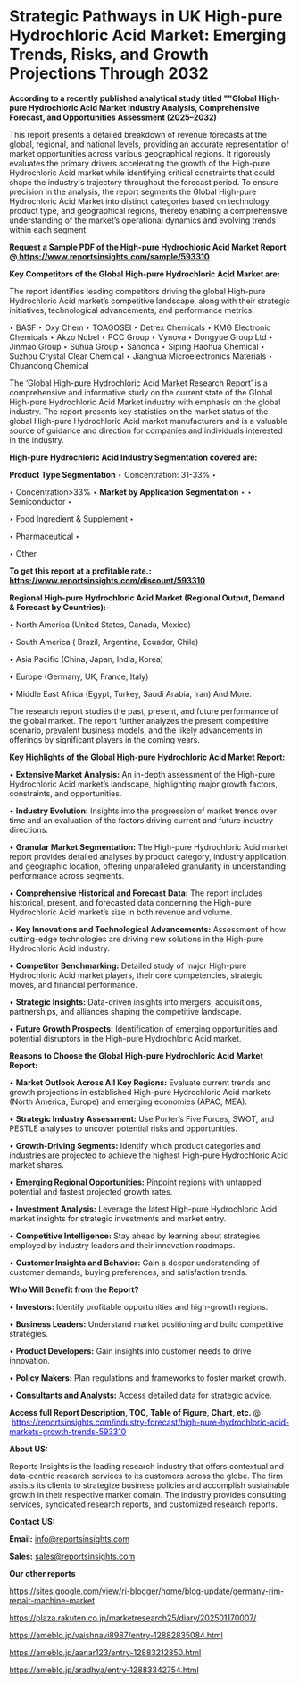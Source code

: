 # Strategic Pathways in UK High-pure Hydrochloric Acid Market: Emerging Trends, Risks, and Growth Projections Through 2032

<strong>According to a recently published analytical study titled ""Global High-pure Hydrochloric Acid Market Industry Analysis, Comprehensive Forecast, and Opportunities Assessment (2025–2032)</strong>

This report presents a detailed breakdown of revenue forecasts at the global, regional, and national levels, providing an accurate representation of market opportunities across various geographical regions. It rigorously evaluates the primary drivers accelerating the growth of the High-pure Hydrochloric Acid market while identifying critical constraints that could shape the industry's trajectory throughout the forecast period. To ensure precision in the analysis, the report segments the Global High-pure Hydrochloric Acid Market into distinct categories based on technology, product type, and geographical regions, thereby enabling a comprehensive understanding of the market’s operational dynamics and evolving trends within each segment.

<strong>Request a Sample PDF of the High-pure Hydrochloric Acid Market Report </strong><strong>@<a href=https://www.reportsinsights.com/sample/593310 style=color:#0000ff;> https://www.reportsinsights.com/sample/593310</a></strong></font>

<strong>Key Competitors of the Global High-pure Hydrochloric Acid Market are:</strong>

The report identifies leading competitors driving the global High-pure Hydrochloric Acid market’s competitive landscape, along with their strategic initiatives, technological advancements, and performance metrics.

‣ BASF
‣ Oxy Chem
‣ TOAGOSEI
‣ Detrex Chemicals
‣ KMG Electronic Chemicals
‣ Akzo Nobel
‣ PCC Group
‣ Vynova
‣ Dongyue Group Ltd
‣ Jinmao Group
‣ Suhua Group
‣ Sanonda
‣ Siping Haohua Chemical
‣ Suzhou Crystal Clear Chemical
‣ Jianghua Microelectronics Materials
‣ Chuandong Chemical

The ‘Global High-pure Hydrochloric Acid Market Research Report’ is a comprehensive and informative study on the current state of the Global High-pure Hydrochloric Acid Market industry with emphasis on the global industry. The report presents key statistics on the market status of the global High-pure Hydrochloric Acid market manufacturers and is a valuable source of guidance and direction for companies and individuals interested in the industry.

<strong>High-pure Hydrochloric Acid Industry Segmentation covered are:</strong>

<strong>Product Type Segmentation</strong>
‣
Concentration: 31-33%
‣ 

‣ Concentration>33%
‣ 
<strong>Market by Application Segmentation</strong>
‣
‣  Semiconductor
‣ 

‣ Food Ingredient & Supplement
‣ 

‣ Pharmaceutical
‣ 

‣ Other

<strong>To get this report at a profitable rate.: <a href=https://www.reportsinsights.com/discount/593310 style=color:#0000ff;>https://www.reportsinsights.com/discount/593310</a></strong></font>

<strong>Regional High-pure Hydrochloric Acid Market (Regional Output, Demand &amp; Forecast by Countries):-</strong>

• North America (United States, Canada, Mexico)

• South America ( Brazil, Argentina, Ecuador, Chile)

• Asia Pacific (China, Japan, India, Korea)

• Europe (Germany, UK, France, Italy)

• Middle East Africa (Egypt, Turkey, Saudi Arabia, Iran) And More.

The research report studies the past, present, and future performance of the global market. The report further analyzes the present competitive scenario, prevalent business models, and the likely advancements in offerings by significant players in the coming years.

<strong>Key Highlights of the Global High-pure Hydrochloric Acid Market Report:</strong>

• <strong>Extensive Market Analysis:</strong> An in-depth assessment of the High-pure Hydrochloric Acid market’s landscape, highlighting major growth factors, constraints, and opportunities.

• <strong>Industry Evolution:</strong> Insights into the progression of market trends over time and an evaluation of the factors driving current and future industry directions.

• <strong>Granular Market Segmentation:</strong> The High-pure Hydrochloric Acid market report provides detailed analyses by product category, industry application, and geographic location, offering unparalleled granularity in understanding performance across segments.

• <strong>Comprehensive Historical and Forecast Data:</strong> The report includes historical, present, and forecasted data concerning the High-pure Hydrochloric Acid market’s size in both revenue and volume.

• <strong>Key Innovations and Technological Advancements:</strong> Assessment of how cutting-edge technologies are driving new solutions in the High-pure Hydrochloric Acid industry.

• <strong>Competitor Benchmarking:</strong> Detailed study of major High-pure Hydrochloric Acid market players, their core competencies, strategic moves, and financial performance.

• <strong>Strategic Insights:</strong> Data-driven insights into mergers, acquisitions, partnerships, and alliances shaping the competitive landscape.

• <strong>Future Growth Prospects:</strong> Identification of emerging opportunities and potential disruptors in the High-pure Hydrochloric Acid market.

<strong>Reasons to Choose the Global High-pure Hydrochloric Acid Market Report:</strong>

• <strong>Market Outlook Across All Key Regions:</strong> Evaluate current trends and growth projections in established High-pure Hydrochloric Acid markets (North America, Europe) and emerging economies (APAC, MEA).

• <strong>Strategic Industry Assessment:</strong> Use Porter’s Five Forces, SWOT, and PESTLE analyses to uncover potential risks and opportunities.

• <strong>Growth-Driving Segments:</strong> Identify which product categories and industries are projected to achieve the highest High-pure Hydrochloric Acid market shares.

• <strong>Emerging Regional Opportunities:</strong> Pinpoint regions with untapped potential and fastest projected growth rates.

• <strong>Investment Analysis:</strong> Leverage the latest High-pure Hydrochloric Acid market insights for strategic investments and market entry.

• <strong>Competitive Intelligence:</strong> Stay ahead by learning about strategies employed by industry leaders and their innovation roadmaps.

• <strong>Customer Insights and Behavior:</strong> Gain a deeper understanding of customer demands, buying preferences, and satisfaction trends.

<strong>Who Will Benefit from the Report?</strong>

• <strong>Investors:</strong> Identify profitable opportunities and high-growth regions.

• <strong>Business Leaders:</strong> Understand market positioning and build competitive strategies.

• <strong>Product Developers:</strong> Gain insights into customer needs to drive innovation.

• <strong>Policy Makers:</strong> Plan regulations and frameworks to foster market growth.

• <strong>Consultants and Analysts:</strong> Access detailed data for strategic advice.
</ul>
<strong>Access full Report Description, TOC, Table of Figure, Chart, etc. </strong>@  <a href=https://reportsinsights.com/industry-forecast/high-pure-hydrochloric-acid-markets-growth-trends-593310 style=color:#0000ff;>https://reportsinsights.com/industry-forecast/high-pure-hydrochloric-acid-markets-growth-trends-593310</a></font>

<strong><strong>About US</strong>:</strong>

Reports Insights is the leading research industry that offers contextual and data-centric research services to its customers across the globe. The firm assists its clients to strategize business policies and accomplish sustainable growth in their respective market domain. The industry provides consulting services, syndicated research reports, and customized research reports.

<strong>Contact US:</strong>

<p class=""""><b>Email:</b> <a href=mailto:info@reportsinsights.com>info@reportsinsights.com</a></p>
<p class=""""><b>Sales:</b> <a href=mailto:sales@reportsinsights.com>sales@reportsinsights.com</a></p>

<strong>Our other reports</strong>

<a href=https://sites.google.com/view/ri-blogger/home/blog-update/germany-rim-repair-machine-market>https://sites.google.com/view/ri-blogger/home/blog-update/germany-rim-repair-machine-market</a>

<a href=https://plaza.rakuten.co.jp/marketresearch25/diary/202501170007/>https://plaza.rakuten.co.jp/marketresearch25/diary/202501170007/</a>

<a href=https://ameblo.jp/vaishnavi8987/entry-12882835084.html>https://ameblo.jp/vaishnavi8987/entry-12882835084.html</a>

<a href=https://ameblo.jp/aanar123/entry-12883212850.html>https://ameblo.jp/aanar123/entry-12883212850.html</a>

<a href=https://ameblo.jp/aradhya/entry-12883342754.html>https://ameblo.jp/aradhya/entry-12883342754.html</a>
